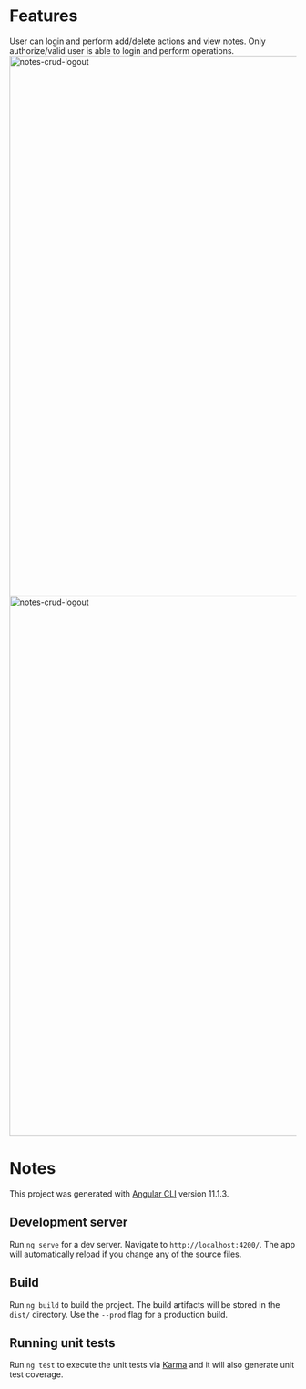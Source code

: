 # Features
User can login and perform add/delete actions and view notes. Only authorize/valid user is able to login and perform operations.
<img width="948" alt="notes-crud-logout" src="https://user-images.githubusercontent.com/31384145/109458162-495b7600-7a82-11eb-96b5-27f4d1bfe350.PNG">
<img width="948" alt="notes-crud-logout" src="https://user-images.githubusercontent.com/31384145/109458222-64c68100-7a82-11eb-897f-5095f73e8f23.PNG">
# Notes

This project was generated with [Angular CLI](https://github.com/angular/angular-cli) version 11.1.3.

## Development server

Run `ng serve` for a dev server. Navigate to `http://localhost:4200/`. The app will automatically reload if you change any of the source files.


## Build

Run `ng build` to build the project. The build artifacts will be stored in the `dist/` directory. Use the `--prod` flag for a production build.

## Running unit tests

Run `ng test` to execute the unit tests via [Karma](https://karma-runner.github.io) and it will also generate unit test coverage.

